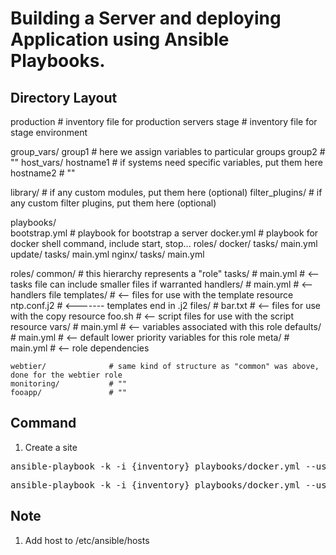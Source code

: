 # Building a Server and deploying Application using Ansible Playbooks.

## Directory Layout

production                # inventory file for production servers
stage                     # inventory file for stage environment

group_vars/
   group1                 # here we assign variables to particular groups
   group2                 # ""
host_vars/
   hostname1              # if systems need specific variables, put them here
   hostname2              # ""

library/                  # if any custom modules, put them here (optional)
filter_plugins/           # if any custom filter plugins, put them here (optional)

playbooks/                
   bootstrap.yml          # playbook for bootstrap a server
   docker.yml             # playbook for docker shell command, include start, stop...
   roles/
      docker/
         tasks/
            main.yml
      update/
         tasks/
            main.yml
      nginx/
         tasks/
            main.yml


roles/
    common/               # this hierarchy represents a "role"
        tasks/            #
            main.yml      #  <-- tasks file can include smaller files if warranted
        handlers/         #
            main.yml      #  <-- handlers file
        templates/        #  <-- files for use with the template resource
            ntp.conf.j2   #  <------- templates end in .j2
        files/            #
            bar.txt       #  <-- files for use with the copy resource
            foo.sh        #  <-- script files for use with the script resource
        vars/             #
            main.yml      #  <-- variables associated with this role
        defaults/         #
            main.yml      #  <-- default lower priority variables for this role
        meta/             #
            main.yml      #  <-- role dependencies

    webtier/              # same kind of structure as "common" was above, done for the webtier role
    monitoring/           # ""
    fooapp/               # ""

## Command

1. Create a site
<pre>ansible-playbook -k -i {inventory} playbooks/docker.yml --user=gloomcheng --ask-sudo-pass --extra-vars "DOMAIN={example.com} PORT_WWW={8001} PORT_DB={10001} REPOS={netivism/docker-wheezy-php55} PASSWD={db1234}" --tags=start</pre>
<pre>ansible-playbook -k -i {inventory} playbooks/docker.yml --user=gloomcheng --ask-sudo-pass --extra-vars "DOMAIN={example.com}" --tags=restart</pre>

## Note

1. Add host to /etc/ansible/hosts
